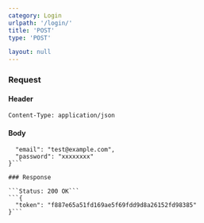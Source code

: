 ```yaml
---
category: Login
urlpath: '/login/'
title: 'POST'
type: 'POST'

layout: null
---
```


### Request

#### Header

```Content-Type: application/json```

#### Body

```{
  "email": "test@example.com",
  "password": "xxxxxxxx"
}```

### Response

```Status: 200 OK```
```{
  "token": "f887e65a51fd169ae5f69fdd9d8a26152fd98385"
}```

